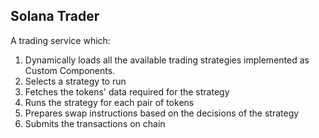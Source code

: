 ## Solana Trader

A trading service which:
1. Dynamically loads all the available trading strategies implemented as Custom Components. 
2. Selects a strategy to run
3. Fetches the tokens' data required for the strategy
4. Runs the strategy for each pair of tokens
5. Prepares swap instructions based on the decisions of the strategy
6. Submits the transactions on chain
